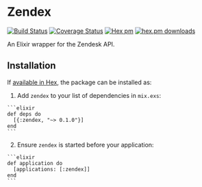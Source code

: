 # Zendex

[![Build Status](https://travis-ci.org/shdblowers/zendex.svg?branch=master)](https://travis-ci.org/shdblowers/zendex)
[![Coverage Status](https://coveralls.io/repos/github/shdblowers/zendex/badge.svg?branch=master)](https://coveralls.io/github/shdblowers/zendex?branch=master)
[![Hex pm](http://img.shields.io/hexpm/v/zendex.svg?style=flat)](https://hex.pm/packages/zendex)
[![hex.pm downloads](https://img.shields.io/hexpm/dt/zendex.svg?style=flat)](https://hex.pm/packages/zendex)

An Elixir wrapper for the Zendesk API.

## Installation

If [available in Hex](https://hex.pm/docs/publish), the package can be installed as:

  1. Add `zendex` to your list of dependencies in `mix.exs`:

    ```elixir
    def deps do
      [{:zendex, "~> 0.1.0"}]
    end
    ```

  2. Ensure `zendex` is started before your application:

    ```elixir
    def application do
      [applications: [:zendex]]
    end
    ```

